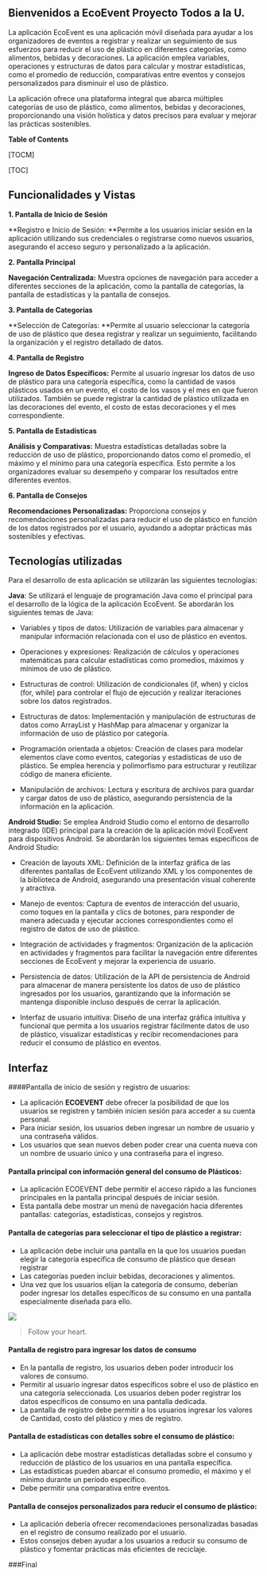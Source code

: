 ## Bienvenidos a EcoEvent Proyecto Todos a la U.

La aplicación EcoEvent es una aplicación móvil diseñada para ayudar a los organizadores de eventos a registrar y realizar un seguimiento de sus esfuerzos para reducir el uso de plástico en diferentes categorías, como alimentos, bebidas y decoraciones. La aplicación emplea variables, operaciones y estructuras de datos para calcular y mostrar estadísticas, como el promedio de reducción, comparativas entre eventos y consejos personalizados para disminuir el uso de plástico. 

La aplicación ofrece una plataforma integral que abarca múltiples categorías de uso de plástico, como alimentos, bebidas y decoraciones, proporcionando una visión holística y datos precisos para evaluar y mejorar las prácticas sostenibles.

**Table of Contents**

[TOCM]

[TOC]


## Funcionalidades y Vistas

**1. Pantalla de Inicio de Sesión**

**Registro e Inicio de Sesión: **Permite a los usuarios iniciar sesión en la aplicación utilizando sus credenciales o registrarse como nuevos usuarios, asegurando el acceso seguro y personalizado a la aplicación.

**2. Pantalla Principal**

**Navegación Centralizada:** Muestra opciones de navegación para acceder a diferentes secciones de la aplicación, como la pantalla de categorías, la pantalla de estadísticas y la pantalla de consejos.

**3. Pantalla de Categorías**

**Selección de Categorías: **Permite al usuario seleccionar la categoría de uso de plástico que desea registrar y realizar un seguimiento, facilitando la organización y el registro detallado de datos.

**4. Pantalla de Registro**

**Ingreso de Datos Específicos:** Permite al usuario ingresar los datos de uso de plástico para una categoría específica, como la cantidad de vasos plásticos usados en un evento, el costo de los vasos y el mes en que fueron utilizados. También se puede registrar la cantidad de plástico utilizada en las decoraciones del evento, el costo de estas decoraciones y el mes correspondiente.

**5. Pantalla de Estadísticas**

**Análisis y Comparativas:** Muestra estadísticas detalladas sobre la reducción de uso de plástico, proporcionando datos como el promedio, el máximo y el mínimo para una categoría específica. Esto permite a los organizadores evaluar su desempeño y comparar los resultados entre diferentes eventos.

**6. Pantalla de Consejos**

**Recomendaciones Personalizadas:** Proporciona consejos y recomendaciones personalizadas para reducir el uso de plástico en función de los datos registrados por el usuario, ayudando a adoptar prácticas más sostenibles y efectivas.

## Tecnologías utilizadas
Para el desarrollo de esta aplicación se utilizarán las siguientes tecnologías:

**Java**: Se utilizará el lenguaje de programación Java como el principal para el desarrollo de la lógica de la aplicación EcoEvent. Se abordarán los siguientes temas de Java:

- Variables y tipos de datos: Utilización de variables para almacenar y manipular información relacionada con el uso de plástico en eventos.

- Operaciones y expresiones: Realización de cálculos y operaciones matemáticas para calcular estadísticas como promedios, máximos y mínimos de uso de plástico.

- Estructuras de control: Utilización de condicionales (if, when) y ciclos (for, while) para controlar el flujo de ejecución y realizar iteraciones sobre los datos registrados.

- Estructuras de datos: Implementación y manipulación de estructuras de datos como ArrayList y HashMap para almacenar y organizar la información de uso de plástico por categoría.

- Programación orientada a objetos: Creación de clases para modelar elementos clave como eventos, categorías y estadísticas de uso de plástico. Se emplea herencia y polimorfismo para estructurar y reutilizar código de manera eficiente.

- Manipulación de archivos: Lectura y escritura de archivos para guardar y cargar datos de uso de plástico, asegurando persistencia de la información en la aplicación.

**Android Studio:** Se emplea Android Studio como el entorno de desarrollo integrado (IDE) principal para la creación de la aplicación móvil EcoEvent para dispositivos Android. Se abordarán los siguientes temas específicos de Android Studio:

- Creación de layouts XML: Definición de la interfaz gráfica de las diferentes pantallas de EcoEvent utilizando XML y los componentes de la biblioteca de Android, asegurando una presentación visual coherente y atractiva.

- Manejo de eventos: Captura de eventos de interacción del usuario, como toques en la pantalla y clics de botones, para responder de manera adecuada y ejecutar acciones correspondientes como el registro de datos de uso de plástico.

- Integración de actividades y fragmentos: Organización de la aplicación en actividades y fragmentos para facilitar la navegación entre diferentes secciones de EcoEvent y mejorar la experiencia de usuario.

- Persistencia de datos: Utilización de la API de persistencia de Android para almacenar de manera persistente los datos de uso de plástico ingresados por los usuarios, garantizando que la información se mantenga disponible incluso después de cerrar la aplicación.

- Interfaz de usuario intuitiva: Diseño de una interfaz gráfica intuitiva y funcional que permita a los usuarios registrar fácilmente datos de uso de plástico, visualizar estadísticas y recibir recomendaciones para reducir el consumo de plástico en eventos.

## Interfaz

####Pantalla de inicio de sesión y registro de usuarios:
- La aplicación **ECOEVENT** debe ofrecer la posibilidad de que los usuarios se registren y también inicien sesión para acceder a su cuenta personal.
- Para iniciar sesión, los usuarios deben ingresar un nombre de usuario y una contraseña válidos.
- Los usuarios que sean nuevos deben poder crear una cuenta nueva con un nombre de usuario único y una contraseña para el ingreso.

#### Pantalla principal con información general del consumo de Plásticos:
- La aplicación ECOEVENT debe permitir el acceso rápido a las funciones principales en la pantalla principal después de iniciar sesión.
- Esta pantalla debe mostrar un menú de navegación hacia diferentes pantallas: categorías, estadísticas, consejos y registros.

#### Pantalla de categorías para seleccionar el tipo de plástico a registrar:
- La aplicación debe incluir una pantalla en la que los usuarios puedan elegir la categoría específica de consumo de plástico que desean registrar
- Las categorías pueden incluir bebidas, decoraciones y alimentos.
- Una vez que los usuarios elijan la categoría de consumo, deberían poder ingresar los detalles específicos de su consumo en una pantalla especialmente diseñada para ello.

![](https://pandao.github.io/editor.md/examples/images/4.jpg)
> Follow your heart.

#### Pantalla de registro para ingresar los datos de consumo
- En la pantalla de registro, los usuarios deben poder introducir los valores de consumo.
- Permitir al usuario ingresar datos específicos sobre el uso de plástico en una categoría seleccionada. Los usuarios deben poder registrar los datos específicos de consumo en una pantalla dedicada.
- La pantalla de registro debe permitir a los usuarios ingresar los valores de Cantidad, costo del plástico y mes de registro.
#### Pantalla de estadísticas con detalles sobre el consumo de plástico:
- La aplicación debe mostrar estadísticas detalladas sobre el consumo y reducción de plástico de los usuarios en una pantalla específica.
- Las estadísticas pueden abarcar el consumo promedio, el máximo y el mínimo durante un período específico.
- Debe permitir una comparativa entre eventos. 
#### Pantalla de consejos personalizados para reducir el consumo de plástico:
- La aplicación debería ofrecer recomendaciones personalizadas basadas en el registro de consumo realizado por el usuario.
- Estos consejos deben ayudar a los usuarios a reducir su consumo de plástico y fomentar prácticas más eficientes de reciclaje.

###Final
